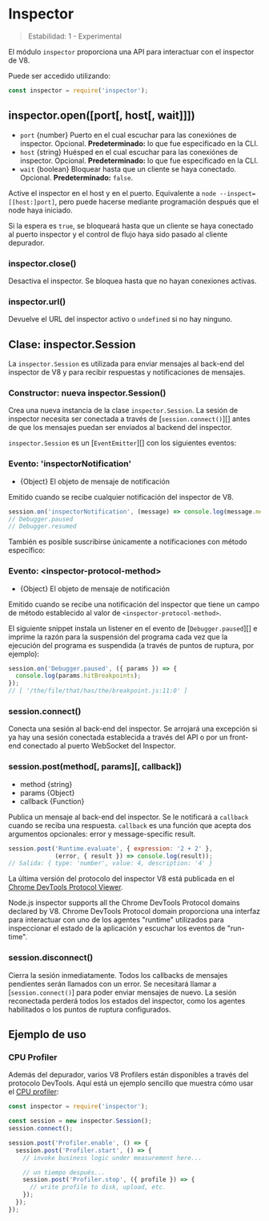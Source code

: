 # Inspector

<!--introduced_in=v8.0.0-->

> Estabilidad: 1 - Experimental

El módulo `inspector` proporciona una API para interactuar con el inspector de V8.

Puede ser accedido utilizando:

```js
const inspector = require('inspector');
```

## inspector.open([port[, host[, wait]]])

* `port` {number} Puerto en el cual escuchar para las conexiónes de inspector. Opcional. **Predeterminado:** lo que fue especificado en la CLI.
* `host` {string} Huésped en el cual escuchar para las conexiónes de inspector. Opcional. **Predeterminado:** lo que fue especificado en la CLI.
* `wait` {boolean} Bloquear hasta que un cliente se haya conectado. Opcional. **Predeterminado:** `false`.

Active el inspector en el host y en el puerto. Equivalente a `node
--inspect=[[host:]port]`, pero puede hacerse mediante programación después que el node haya iniciado.

Si la espera es `true`, se bloqueará hasta que un cliente se haya conectado al puerto inspector y el control de flujo haya sido pasado al cliente depurador.

### inspector.close()

Desactiva el inspector. Se bloquea hasta que no hayan conexiones activas.

### inspector.url()

Devuelve el URL del inspector activo o `undefined` si no hay ninguno.

## Clase: inspector.Session

La `inspector.Session` es utilizada para enviar mensajes al back-end del inspector de V8 y para recibir respuestas y notificaciones de mensajes.

### Constructor: nueva inspector.Session()
<!-- YAML
added: v8.0.0
-->

Crea una nueva instancia de la clase `inspector.Session`. La sesión de inspector necesita ser conectada a través de [`session.connect()`][] antes de que los mensajes puedan ser enviados al backend del inspector.

`inspector.Session` es un [`EventEmitter`][] con los siguientes eventos:

### Evento: 'inspectorNotification'
<!-- YAML
added: v8.0.0
-->

* {Object} El objeto de mensaje de notificación

Emitido cuando se recibe cualquier notificación del inspector de V8.

```js
session.on('inspectorNotification', (message) => console.log(message.method));
// Debugger.paused
// Debugger.resumed
```

También es posible suscribirse únicamente a notificaciones con método específico:

### Evento: &lt;inspector-protocol-method&gt;
<!-- YAML
added: v8.0.0
-->

* {Object} El objeto de mensaje de notificación

Emitido cuando se recibe una notificación del inspector que tiene un campo de método establecido al valor de `<inspector-protocol-method>`.

El siguiente snippet instala un listener en el evento de [`Debugger.paused`][] e imprime la razón para la suspensión del programa cada vez que la ejecución del programa es suspendida (a través de puntos de ruptura, por ejemplo):

```js
session.on('Debugger.paused', ({ params }) => {
  console.log(params.hitBreakpoints);
});
// [ '/the/file/that/has/the/breakpoint.js:11:0' ]
```

### session.connect()
<!-- YAML
added: v8.0.0
-->

Conecta una sesión al back-end del inspector. Se arrojará una excepción si ya hay una sesión conectada establecida a través del API o por un front-end conectado al puerto WebSocket del Inspector.

### session.post(method\[, params\]\[, callback\])
<!-- YAML
added: v8.0.0
-->

* method {string}
* params {Object}
* callback {Function}

Publica un mensaje al back-end del inspector. Se le notificará a `callback` cuando se reciba una respuesta. `callback` es una función que acepta dos argumentos opcionales: error y message-specific result.

```js
session.post('Runtime.evaluate', { expression: '2 + 2' },
             (error, { result }) => console.log(result));
// Salida: { type: 'number', value: 4, description: '4' }
```

La última versión del protocolo del inspector V8 está publicada en el [Chrome DevTools Protocol Viewer](https://chromedevtools.github.io/devtools-protocol/v8/).

Node.js inspector supports all the Chrome DevTools Protocol domains declared by V8. Chrome DevTools Protocol domain proporciona una interfaz para interactuar con uno de los agentes "runtime" utilizados para inspeccionar el estado de la aplicación y escuchar los eventos de "run-time".

### session.disconnect()
<!-- YAML
added: v8.0.0
-->

Cierra la sesión inmediatamente. Todos los callbacks de mensajes pendientes serán llamados con un error. Se necesitará llamar a [`session.connect()`] para poder enviar mensajes de nuevo. La sesión reconectada perderá todos los estados del inspector, como los agentes habilitados o los puntos de ruptura configurados.

## Ejemplo de uso

### CPU Profiler

Además del depurador, varios V8 Profilers están disponibles a través del protocolo DevTools. Aquí está un ejemplo sencillo que muestra cómo usar el [CPU profiler](https://chromedevtools.github.io/devtools-protocol/v8/Profiler):

```js
const inspector = require('inspector');

const session = new inspector.Session();
session.connect();

session.post('Profiler.enable', () => {
  session.post('Profiler.start', () => {
    // invoke business logic under measurement here...

    // un tiempo después...
    session.post('Profiler.stop', ({ profile }) => {
      // write profile to disk, upload, etc.
    });
  });
});
```
